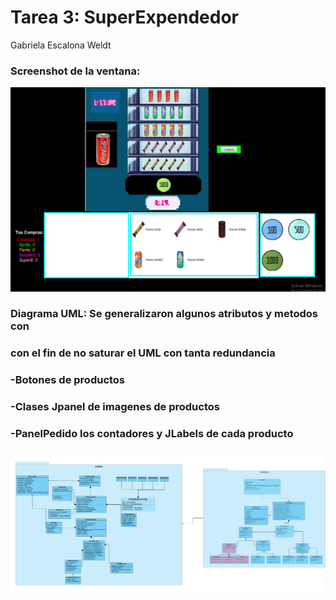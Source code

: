 # Tarea 3: SuperExpendedor
Gabriela Escalona Weldt
### Screenshot de la ventana:
![Interfaz](src/main/resources/SCREENSHOT.png)
### Diagrama UML: Se generalizaron algunos atributos y metodos con
### con el fin de no saturar el UML con tanta redundancia  
### -Botones de productos
### -Clases Jpanel de imagenes de productos
### -PanelPedido los contadores y JLabels de cada producto
![Interfaz](src/main/resources/UML.png)
